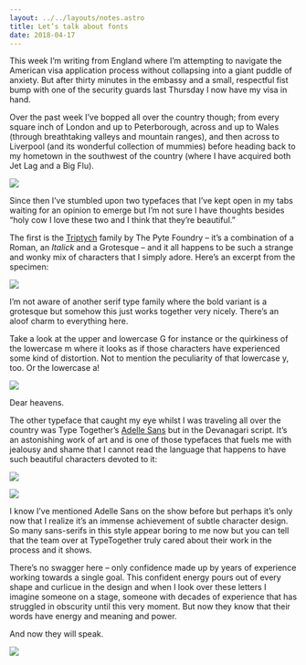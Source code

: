 ```yaml
---
layout: ../../layouts/notes.astro
title: Let’s talk about fonts
date: 2018-04-17
---
```


This week I’m writing from England where I’m attempting to navigate the American visa application process without collapsing into a giant puddle of anxiety. But after thirty minutes in the embassy and a small, respectful fist bump with one of the security guards last Thursday I now have my visa in hand.

Over the past week I’ve bopped all over the country though; from every square inch of London and up to Peterborough, across and up to Wales (through breathtaking valleys and mountain ranges), and then across to Liverpool (and its wonderful collection of mummies) before heading back to my hometown in the southwest of the country (where I have acquired both Jet Lag and a Big Flu).

![](https://buttondown.s3.us-west-2.amazonaws.com/images/47dd2e5b-dd86-4d22-830f-3401ab4c8880.jpg)

Since then I’ve stumbled upon two typefaces that I’ve kept open in my tabs waiting for an opinion to emerge but I’m not sure I have thoughts besides “holy cow I love these two and I think that they’re beautiful.”

The first is the [Triptych](https://thepytefoundry.net/typefaces/triptych) family by The Pyte Foundry – it’s a combination of a Roman, an _Italick_ and a Grotesque – and it all happens to be such a strange and wonky mix of characters that I simply adore. Here’s an excerpt from the specimen:

![](https://buttondown.s3.us-west-2.amazonaws.com/images/22c3fc6f-a2a6-4077-90fb-39bdf5e13f23.png)

I’m not aware of another serif type family where the bold variant is a grotesque but somehow this just works together very nicely. There’s an aloof charm to everything here.

Take a look at the upper and lowercase G for instance or the quirkiness of the lowercase m where it looks as if those characters have experienced some kind of distortion. Not to mention the peculiarity of that lowercase y, too. Or the lowercase a!

![](https://buttondown.s3.us-west-2.amazonaws.com/images/dbade38f-5625-4653-86f2-313f26124d23.png)

Dear heavens.

The other typeface that caught my eye whilst I was traveling all over the country was Type Together’s [Adelle Sans](https://www.type-together.com/adelle-sans-devanagari-font) but in the Devanagari script. It’s an astonishing work of art and is one of those typefaces that fuels me with jealousy and shame that I cannot read the language that happens to have such beautiful characters devoted to it:

![](https://buttondown.s3.us-west-2.amazonaws.com/images/0d759cca-9b06-4d63-ae94-2cbff36a9d0e.png)

![](https://buttondown.s3.us-west-2.amazonaws.com/images/d35bb61a-d0c2-46fc-9167-4e8c26498855.png)

I know I’ve mentioned Adelle Sans on the show before but perhaps it’s only now that I realize it’s an immense achievement of subtle character design. So many sans-serifs in this style appear boring to me now but you can tell that the team over at TypeTogether truly cared about their work in the process and it shows.

There’s no swagger here – only confidence made up by years of experience working towards a single goal. This confident energy pours out of every shape and curlicue in the design and when I look over these letters I imagine someone on a stage, someone with decades of experience that has struggled in obscurity until this very moment. But now they know that their words have energy and meaning and power.

And now they will speak.

![](https://buttondown.s3.us-west-2.amazonaws.com/images/d54662a1-1a70-4ff5-816a-39fd816692c1.png)
